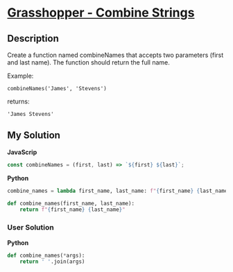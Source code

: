 # [Grasshopper - Combine Strings](https://www.codewars.com/kata/55f73f66d160f1f1db000059)

## Description

Create a function named combineNames that accepts two parameters (first and last name). The function should return the full name.

Example:

```
combineNames('James', 'Stevens')
```

returns:

```
'James Stevens'
```

## My Solution

**JavaScrip**

```js
const combineNames = (first, last) => `${first} ${last}`;
```

**Python**

```py
combine_names = lambda first_name, last_name: f"{first_name} {last_name}"
```

```py
def combine_names(first_name, last_name):
    return f"{first_name} {last_name}"
```

### User Solution

**Python**

```py
def combine_names(*args):
    return ' '.join(args)
```
